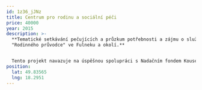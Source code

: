 ```yaml
---
id: 1z36_jJNz
title: Centrum pro rodinu a sociální péči
price: 40000
year: 2015
description: >-
  **Tematické setkávání pečujících a průzkum potřebnosti a zájmu o službu
  "Rodinného průvodce" ve Fulneku a okolí.**


  Tento projekt navazuje na úspěšnou spolupráci s Nadačním fondem Kousek po kousku v loňském roce. Tentokrát se budeme společně snažit přenést důležitou, velmi pomáhající a život ulehčující službu setkávání, vzdělávání a vzájemné podpory lidí pečujících dlouhodobě o své blízké do Fulnecka a jeho okolí.
position:
  lat: 49.83565
  lng: 18.2951
---
```

